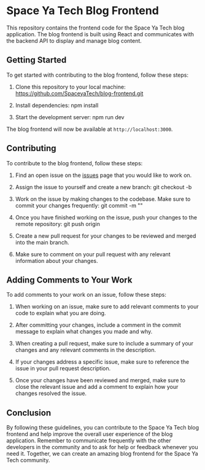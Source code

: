 <!-- # blog-frontend
A frontend development for the SpaceYaTech Mastori blog application. This is a community-driven open-source project that aims to let users to quickly publish content and share it with ease to their audience.  -->

<!-- ![image](https://user-images.githubusercontent.com/23496280/223451465-437d25a1-248b-4c37-be9a-d2ecd22a6625.png)
![Screenshot from 2023-03-07 17-25-21](https://user-images.githubusercontent.com/23496280/223452167-1c2786fd-9a45-4cf4-a1b9-617ba50b8936.png)
![Screenshot from 2023-03-07 17-25-05](https://user-images.githubusercontent.com/23496280/223452178-7580634a-b247-48cb-a32e-8e106dbcaef4.png) -->

# Space Ya Tech Blog Frontend

This repository contains the frontend code for the Space Ya Tech blog application. The blog frontend is built using React and communicates with the backend API to display and manage blog content.

## Getting Started

To get started with contributing to the blog frontend, follow these steps:

1. Clone this repository to your local machine: https://github.com/SpaceyaTech/blog-frontend.git

2. Install dependencies: npm install

3. Start the development server: npm run dev

The blog frontend will now be available at `http://localhost:3000`.

## Contributing

To contribute to the blog frontend, follow these steps:

1. Find an open issue on the [issues](https://github.com/SpaceyaTech/blog-frontend/issues) page that you would like to work on. 

2. Assign the issue to yourself and create a new branch: git checkout -b <branch-name>

3. Work on the issue by making changes to the codebase. Make sure to commit your changes frequently: git commit -m "<commit-message>"

4. Once you have finished working on the issue, push your changes to the remote repository: git push origin <branch-name>


5. Create a new pull request for your changes to be reviewed and merged into the main branch.

6. Make sure to comment on your pull request with any relevant information about your changes.

## Adding Comments to Your Work

To add comments to your work on an issue, follow these steps:

1. When working on an issue, make sure to add relevant comments to your code to explain what you are doing.

2. After committing your changes, include a comment in the commit message to explain what changes you made and why.

3. When creating a pull request, make sure to include a summary of your changes and any relevant comments in the description.

4. If your changes address a specific issue, make sure to reference the issue in your pull request description.

5. Once your changes have been reviewed and merged, make sure to close the relevant issue and add a comment to explain how your changes resolved the issue.

## Conclusion

By following these guidelines, you can contribute to the Space Ya Tech blog frontend and help improve the overall user experience of the blog application. Remember to communicate frequently with the other developers in the community and to ask for help or feedback whenever you need it. Together, we can create an amazing blog frontend for the Space Ya Tech community.